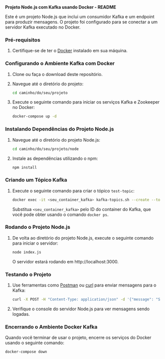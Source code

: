 **Projeto Node.js com Kafka usando Docker - README**

Este é um projeto Node.js que inclui um consumidor Kafka e um endpoint para produzir mensagens. O projeto foi configurado para se conectar a um servidor Kafka executado no Docker.

### Pré-requisitos

1. Certifique-se de ter o [Docker](https://www.docker.com/) instalado em sua máquina.

### Configurando o Ambiente Kafka com Docker

1. Clone ou faça o download deste repositório.

2. Navegue até o diretório do projeto:

    ```bash
    cd caminho/do/seu/projeto
    ```

3. Execute o seguinte comando para iniciar os serviços Kafka e Zookeeper no Docker:

    ```bash
    docker-compose up -d
    ```

### Instalando Dependências do Projeto Node.js

1. Navegue até o diretório do projeto Node.js:

    ```bash
    cd caminho/do/seu/projeto/node
    ```

2. Instale as dependências utilizando o npm:

    ```bash
    npm install
    ```

### Criando um Tópico Kafka

1. Execute o seguinte comando para criar o tópico `test-topic`:

    ```bash
    docker exec -it <seu_container_kafka> kafka-topics.sh --create --topic test-topic --partitions 1 --replication-factor 1 --bootstrap-server localhost:9092
    ```

    Substitua `<seu_container_kafka>` pelo ID do container do Kafka, que você pode obter usando o comando `docker ps`.

### Rodando o Projeto Node.js

1. De volta ao diretório do projeto Node.js, execute o seguinte comando para iniciar o servidor:

    ```bash
    node index.js
    ```

    O servidor estará rodando em http://localhost:3000.

### Testando o Projeto

1. Use ferramentas como [Postman](https://www.postman.com/) ou [curl](https://curl.se/) para enviar mensagens para o Kafka:

    ```bash
    curl -X POST -H "Content-Type: application/json" -d '{"message": "Sua mensagem aqui"}' http://localhost:3000/produce
    ```

2. Verifique o console do servidor Node.js para ver mensagens sendo logadas.

### Encerrando o Ambiente Docker Kafka

Quando você terminar de usar o projeto, encerre os serviços do Docker usando o seguinte comando:

```bash
docker-compose down
